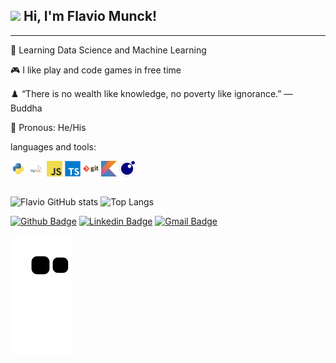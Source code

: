<h2><img src="https://cdn.discordapp.com/attachments/756726641782423652/942485767920435250/Dtl.gif" width="80"><b> Hi, I'm Flavio Munck!</b></h2>
<hr>

<p> 🏴󠁣󠁬󠁡󠁩󠁿 Learning Data Science and Machine Learning</p>
<p> 🎮 I like play and code games in free time</>
<p> ♟️ “There is no wealth like knowledge, no poverty like ignorance.” — Buddha </p>
<p> 🌌 Pronous: He/His </p>


<p>languages and tools:</p>
<code><img height="25" src="https://raw.githubusercontent.com/github/explore/80688e429a7d4ef2fca1e82350fe8e3517d3494d/topics/python/python.png"></code>
<code><img height="25" src="https://raw.githubusercontent.com/github/explore/80688e429a7d4ef2fca1e82350fe8e3517d3494d/topics/mysql/mysql.png"></code>
<code><img height="25" src="https://raw.githubusercontent.com/github/explore/80688e429a7d4ef2fca1e82350fe8e3517d3494d/topics/javascript/javascript.png"></code>
<code><img height="25" src="https://github.com/devicons/devicon/blob/master/icons/typescript/typescript-original.svg"></code>
<code><img height="25" src="https://raw.githubusercontent.com/github/explore/80688e429a7d4ef2fca1e82350fe8e3517d3494d/topics/git/git.png"></code>
<code><img height="25" src="https://github.com/devicons/devicon/blob/master/icons/kotlin/kotlin-original.svg"></code>
<code><img height="25" src="https://github.com/devicons/devicon/blob/master/icons/lua/lua-original.svg"></code>


##

![Flavio GitHub stats](https://github-readme-stats.vercel.app/api?username=flaviomunck&show_icons=true&theme=github_dark)
![Top Langs](https://github-readme-stats.vercel.app/api/top-langs/?username=flaviomunck&layout=compact&theme=github_dark)

[![Github Badge](https://img.shields.io/badge/-Github-000?style=flat-square&logo=Github&logoColor=white&link=https://github.com/flavioives)](https://github.com/flavioives)
[![Linkedin Badge](https://img.shields.io/badge/-LinkedIn-blue?style=flat-square&logo=Linkedin&logoColor=white&link=https://www.linkedin.com/in/flavioives//)](https://www.linkedin.com/in/flavioives/)
[![Gmail Badge](https://img.shields.io/badge/flavioives23@gmail.com-3f4961?style=flat-square&labelColor=3f4961&logo=Gmail&logoColor=white&link=mailto:flavioives23@gmail.com)](mailto:flavioives230@gmail.com)

  ![Snake animation](https://github.com/rafaballerini/rafaballerini/blob/output/github-contribution-grid-snake.svg)

